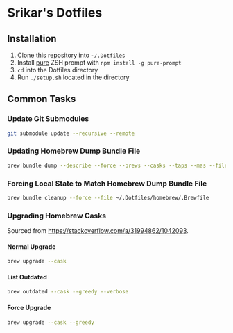 # Srikar's Dotfiles

## Installation

1. Clone this repository into `~/.Dotfiles`
2. Install [pure](https://github.com/sindresorhus/pure) ZSH prompt with
   `npm install -g pure-prompt`
3. `cd` into the Dotfiles directory
4. Run `./setup.sh` located in the directory

## Common Tasks

### Update Git Submodules

```bash
git submodule update --recursive --remote
```

### Updating Homebrew Dump Bundle File

```bash
brew bundle dump --describe --force --brews --casks --taps --mas --file ~/.Dotfiles/homebrew/.Brewfile
```

### Forcing Local State to Match Homebrew Dump Bundle File

```bash
brew bundle cleanup --force --file ~/.Dotfiles/homebrew/.Brewfile
```

### Upgrading Homebrew Casks

Sourced from <https://stackoverflow.com/a/31994862/1042093>.

#### Normal Upgrade

```bash
brew upgrade --cask
```

#### List Outdated

```bash
brew outdated --cask --greedy --verbose
```

#### Force Upgrade

```bash
brew upgrade --cask --greedy
```

